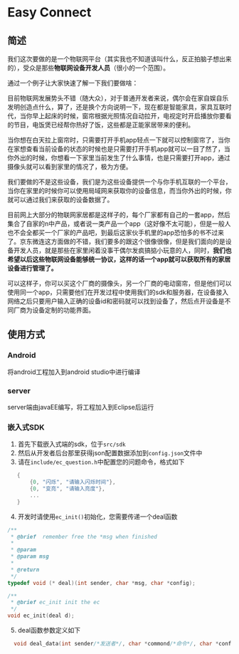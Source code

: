 # Easy Connect

## 简述

我们这次要做的是一个物联网平台（其实我也不知道该叫什么，反正拍脑子想出来的），受众是那些**物联网设备开发人员**（很小的一个范围）。

通过一个例子让大家快速了解一下我们要做啥：

目前物联网发展势头不错（随大众），对于普通开发者来说，偶尔会在家自娱自乐发明创造点什么，算了，还是换个方向说明一下，现在都是智能家具，家具互联时代，当你早上起床的时候，窗帘根据光照情况自动拉开，电视定时开启播放你要看的节目，电饭煲已经帮你热好了饭，这些都是正能家居带来的便利。

当你想在白天拉上窗帘时，只需要打开手机app轻点一下就可以控制窗帘了，当你在家想查看当前设备的状态的时候也是只需要打开手机app就可以一目了然了，当你外出的时候，你想看一下家里当前发生了什么事情，也是只需要打开app，通过摄像头就可以看到家里的情况了，极为方便。

我们要做的不是这些设备，我们是为这些设备提供一个与你手机互联的一个平台，当你在家里的时候你可以使用局域网来获取你的设备信息，而当你外出的时候，你就可以通过我们来获取的设备数据了。

目前网上大部分的物联网家居都是这样子的，每个厂家都有自己的一套app，然后集合了自家的n中产品，或者说一类产品一个app（这好像不太可能），但是一般人也不会全都买一个厂家的产品吧，到最后这家伙手机里的app恐怕多的书不过来了。京东微连这方面做的不错，我们要多的跟这个很像很像，但是我们面向的是设备开发人员，就是那些在家里闲着没事干偶尔发疯搞掂小玩意的人，同时，**我们也希望以后这些物联网设备能够统一协议，这样的话一个app就可以获取所有的家居设备进行管理了。**

可以这样子，你可以买这个厂商的摄像头，另一个厂商的电动窗帘，但是他们可以使用同一个app，只需要他们在开发过程中使用我们的sdk和服务器，在设备接入网络之后只要用户输入正确的设备id和密码就可以找到设备了，然后点开设备是不同厂商为设备定制的功能界面。

## 使用方式

### Android

将android工程加入到android studio中进行编译

### server

server端由javaEE编写，将工程加入到Eclipse后运行

### 嵌入式SDK

  1. 首先下载嵌入式端的sdk，位于`src/sdk`
  2. 然后从开发者后台那里获得json配置数据添加到`config.json`文件中  
 2. 请在`include/ec_question.h`中配置您的问题命令，格式如下
 ```c
    {
        {0, "闪烁", "请输入闪烁时间"},
        {0, "变亮", "请输入亮度"},
        ...
    }
 ```

4. 开发时请使用`ec_init()`初始化，您需要传递一个deal函数

```c
/**                                                           
 * @brief  remember free the *msg when finished
 *
 * @param
 * @param msg
 *
 * @return
 */
typedef void (* deal)(int sender, char *msg, char *config);

/**
 * @brief ec_init init the ec
 */
void ec_init(deal d);

```

5. deal函数参数定义如下

 ```c
   void deal_data(int sender/*发送者*/, char *commond/*命令*/, char *config/*配置*/){}
 ```